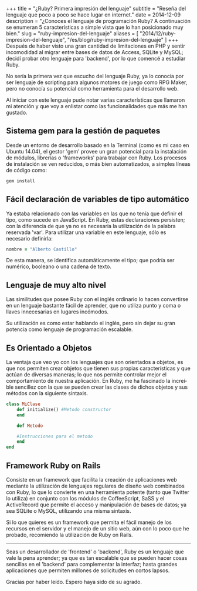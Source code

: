 +++
title =      "¿Ruby? Primera impresión del lenguaje"
subtitle =   "Reseña del lenguaje que poco a poco se hace lugar en internet."
date = 2014-12-09 
description = "¿Conoces el lenguaje de programación Ruby? A continuación se enumeran 5 características a simple vista que lo han posicionado muy bien."
slug = "ruby-impresion-del-lenguaje"
aliases = [
	"2014/12/ruby-impresion-del-lenguaje",
	"/es/blog/ruby-impresion-del-lenguaje"
]
+++
Después de haber visto una gran cantidad de limitaciones en PHP y sentir incomodidad al migrar entre bases de datos de Access, SQLite y MySQL; decidí­ probar otro lenguaje para 'backend', por lo que comencé a estudiar Ruby.

No sería la primera vez que escucho del lenguaje Ruby, ya lo conocía por ser lenguaje de scripting para algunos motores de juego como RPG Maker, pero no conocía su potencial como herramienta para el desarrollo web.

Al iniciar con este lenguaje pude notar varias caracterí­sticas que llamaron mi atención y que voy a enlistar como las funcionalidades que más me han gustado.
<!-- more -->


## Sistema gem para la gestión de paquetes

Desde un entorno de desarrollo basado en la Terminal (como es mi caso en Ubuntu 14.04), el gestor 'gem' provee un gran potencial para la instalación de módulos, librerías o 'frameworks' para trabajar con Ruby. Los procesos de instalación se ven reducidos, o más bien automatizados, a simples lí­neas de código como:  

```bash
gem install
```


## Fácil declaración de variables de tipo automático

Ya estaba relacionado con las variables en las que no tení­a que definir el tipo, como sucede en JavaScript. En Ruby, estas declaraciones persisten; con la diferencia de que ya no es necesaria la utilización de la palabra reservada 'var'. Para utilizar una variable en este lenguaje, sólo es necesario definirla:

```ruby
nombre = "Alberto Castillo"
```

De esta manera, se identifica automáticamente el tipo; que podrí­a ser numérico, booleano o una cadena de texto.


## Lenguaje de muy alto nivel

Las similitudes que posee Ruby con el inglés ordinario lo hacen convertirse en un lenguaje bastante fácil de aprender, que no utiliza punto y coma o llaves innecesarias en lugares incómodos.

Su utilización es como estar hablando el inglés, pero sin dejar su gran potencia como lenguaje de programación escalable.


## Es Orientado a Objetos

La ventaja que veo yo con los lenguajes que son orientados a objetos, es que nos permiten crear objetos que tienen sus propias caracterí­sticas y que actúan de diversas maneras; lo que nos permite controlar mejor el comportamiento de nuestra aplicación. En Ruby, me ha fascinado la increí­ble sencillez con la que se pueden crear las clases de dichos objetos y sus métodos con la siguiente sintaxis.

```ruby
class MiClase
    def initialize() #Metodo constructor
    end

    def Metodo

    #Instrucciones para el metodo
    end
end
```


## Framework Ruby on Rails

Consiste en un framework que facilita la creación de aplicaciones web mediante la utilización de lenguajes regulares de diseño web combinados con Ruby, lo que lo convierte en una herramienta potente (tanto que Twitter lo utiliza) en conjunto con los módulos de CoffeeScript, SaSS y el ActiveRecord que permite el acceso y manipulación de bases de datos; ya sea SQLite o MySQL, utilizando una misma sintaxis.

Si lo que quieres es un framework que permita el fácil manejo de los recursos en el servidor y el manejo de un sitio web, aún con lo poco que he probado, recomiendo la utilización de Ruby on Rails.

- - - -

Seas un desarrollador de 'frontend' o 'backend', Ruby es un lenguaje que vale la pena aprender; ya que es tan escalable que se pueden hacer cosas sencillas en el 'backend' para complementar la interfaz; hasta grandes aplicaciones que permiten millones de solicitudes en cortos lapsos.

Gracias por haber leí­do. Espero haya sido de su agrado.
